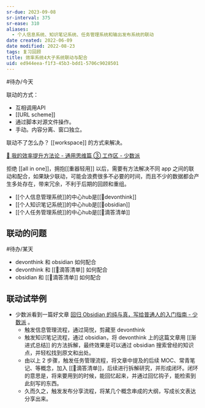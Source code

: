 ```yaml
---
sr-due: 2023-09-08
sr-interval: 375
sr-ease: 310
aliases:
  - 个人信息系统、知识笔记系统、任务管理系统和输出发布系统的联动
date created: 2022-06-09
date modified: 2022-08-23
tags: 复习回顾
title: 效率系统4大子系统联动与配合
uid: ed944eea-f1f3-45b3-bdd1-5706c9028501
---
```


#待办/今天

联动的方式：

- 互相调用API
- [[URL scheme]]
- 通过脚本对源文件操作。
- 手动。内容分离、窗口独立。

联动不了怎么办？ [[workspace]] 的方式来解决。

[🔖 我的效率提升方法论 - 通用思维篇 ③ 工作区 - 少数派](cubox://card?id=ff80808181224c15018127f09c961fb4)

拒绝 [[all in one]]，拥抱[[重器轻用]] 以后，需要有方法解决不同 app 之间的联动和配合，如果缺少联动，可能会浪费很多不必要的时间，而且不少的数据都会产生多处存在，带来冗余，不利于后期的回顾和重组。

- [[个人信息管理系统]]的中心hub是[[🤖devonthink]]
- [[个人知识笔记系统]]的中心hub是[[🤖obsidian]]
- [[个人任务管理系统]]的中心hub是[[🤖滴答清单]]

## 联动的问题

#待办/某天

- devonthink 和 obsidian 如何配合
- devonthink 和 [[🤖滴答清单]] 如何配合
- obsidian 和 [[🤖滴答清单]] 如何配合

## 联动试举例

- 少数派看到一篇好文章 [回归 Obsidian 的纯与真，写给普通人的入门指南 - 少数派](https://sspai.com/post/72697) 。
	- 触发信息管理流程，通过简悦，剪藏至 devonthink
	- 触发知识笔记流程，通过 obsidian，将 devonthink 上的这篇文章用 [[渐进式总结]] 的方法拆解，最终效果是可以通过 obsidian 搜索曾经的知识点，并轻松找到原文和出处。
	- 由以上 2 步骤，触发任务管理流程，将文章中提及的后续 MOC、常青笔记、等概念，加入 [[🤖滴答清单]]，后续进行拆解研究，并形成闭环。闭环的意思是，将来要用到的时候，能回忆起来，并通过回忆钩子，能检索到此刻写的东西。
	- 久而久之，触发发布分享流程，将某几个概念串成的大纲，写成长文表达分享出来。
